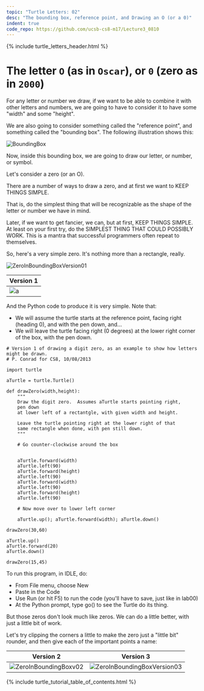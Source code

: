 ```yaml
---
topic: "Turtle Letters: 02"
desc: "The bounding box, reference point, and Drawing an O (or a 0)"
indent: true
code_repo: https://github.com/ucsb-cs8-m17/Lecture3_0810
---
```


{% include turtle_letters_header.html %}

# The letter `O` (as in `Oscar`), or `0` (zero as in `2000`)

For any letter or number we draw, if we want to be able to combine it
with other letters and numbers, we are going to have to consider it to
have some "width" and some "height".

We are also going to consider something called the "reference point",
and something called the "bounding box".  The following illustration
shows this:

![BoundingBox](379px-BoundingBox.png)


Now, inside this bounding box, we are going to draw our letter, or number, or symbol.

Let's consider a zero (or an O).

There are a number of ways to draw a zero, and at first we want to KEEP THINGS SIMPLE.

That is, do the simplest thing that will be recognizable as the shape of the letter or number we have in mind.

Later, if we want to get fancier, we can, but at first, KEEP THINGS SIMPLE.  At least on your first try, do the SIMPLEST THING THAT COULD POSSIBLY WORK.  This is a mantra that successful programmers often repeat to themselves.

So, here's a very simple zero.  It's nothing more than a rectangle, really.


![ZeroInBoundingBoxVersion01](File-ZeroInBoundingBoxVersion01.png)


| Version 1 |
|-----------|
| ![a](312px-ZeroInBoundingBoxv01.png) |


And the Python code to produce it is very simple.  Note that:
* We will assume the turtle starts at the reference point, facing right (heading 0), and with the pen down, and...
* We will leave the turtle facing right (0 degrees) at the lower right corner of the box, with the pen down.

```
# Version 1 of drawing a digit zero, as an example to show how letters might be drawn.
# P. Conrad for CS8, 10/08/2013

import turtle

aTurtle = turtle.Turtle()

def drawZero(width,height):
    """
    Draw the digit zero.  Assumes aTurtle starts pointing right,
    pen down
    at lower left of a rectantgle, with given width and height.

    Leave the turtle pointing right at the lower right of that
    same rectangle when done, with pen still down.
    """

    # Go counter-clockwise around the box
    
 
    aTurtle.forward(width)
    aTurtle.left(90)
    aTurtle.forward(height)
    aTurtle.left(90)
    aTurtle.forward(width)
    aTurtle.left(90)
    aTurtle.forward(height)
    aTurtle.left(90)
    
    # Now move over to lower left corner

    aTurtle.up(); aTurtle.forward(width); aTurtle.down()

drawZero(30,60)

aTurtle.up()
aTurtle.forward(20)
aTurtle.down()

drawZero(15,45)

```

To run this program, in IDLE, do:

* From File menu, choose New
* Paste in the Code
* Use Run (or hit F5) to run the code (you'll have to save, just like in lab00)
* At the Python prompt, type go() to see the Turtle do its thing.

But those zeros don't look much like zeros.  We can do a little better, with just a little bit of work.

Let's try clipping the corners a little to make the zero just a "little bit" rounder, and then give each of the important points a name:

| Version 2 | Version 3|
|-----------|----------|
| ![ZeroInBoundingBoxv02](312px-ZeroInBoundingBoxv02.png) |  ![ZeroInBoundingBoxVersion03](379px-ZeroInBoundingBoxVersion03.png) |


{% include turtle_tutorial_table_of_contents.html %}
